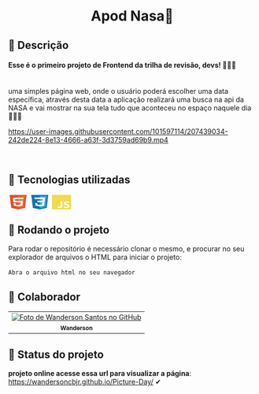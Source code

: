<h1 align="center">Apod Nasa🚀</h1>

## :memo: Descrição

<h4>Esse é o primeiro projeto de Frontend da trilha de revisão, devs! 🧑🏿‍💻</h4>
<br>
uma simples página web, onde o usuário poderá escolher uma data específica, através desta data a aplicação realizará uma busca na api da NASA e vai mostrar na sua tela tudo que aconteceu no espaço naquele dia 👨🏻‍🚀

<br>



https://user-images.githubusercontent.com/101597114/207439034-242de224-8e13-4666-a63f-3d3759ad69b9.mp4

<br>


## :wrench: Tecnologias utilizadas

<div style="display: inline_block">
 <img align="center" alt="julio-HTML" height="30" width="40" src="https://raw.githubusercontent.com/devicons/devicon/master/icons/html5/html5-original.svg">
  <img align="center" alt="julio-CSS" height="30" width="40" src="https://raw.githubusercontent.com/devicons/devicon/master/icons/css3/css3-original.svg">
  <img align="center" alt="julio-Js" height="30" width="40" src="https://raw.githubusercontent.com/devicons/devicon/master/icons/javascript/javascript-plain.svg"></div>

## :rocket: Rodando o projeto

Para rodar o repositório é necessário clonar o mesmo, e procurar no seu explorador de arquivos o HTML para iniciar o projeto:

```
Abra o arquivo html no seu navegador
```

## :handshake: Colaborador

<table>
  <tr>
    <td align="center">
      <a href="https://github.com/wandersoncbjr">
        <img src="https://avatars.githubusercontent.com/u/101597114?v=4" width="100px;" alt="Foto de Wanderson Santos no GitHub"/><br>
        <sub>
          <b>Wanderson</b>
        </sub>
      </a>
    </td>
  </tr>
</table>

## :dart: Status do projeto

<b>projeto online acesse essa url para visualizar a página</b>: https://wandersoncbjr.github.io/Picture-Day/ ✔
